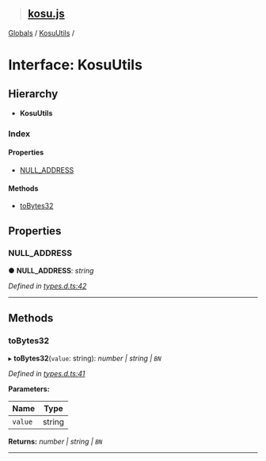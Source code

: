 > ## [kosu.js](../README.md)

[Globals](../globals.md) / [KosuUtils](kosuutils.md) /

# Interface: KosuUtils

## Hierarchy

-   **KosuUtils**

### Index

#### Properties

-   [NULL_ADDRESS](kosuutils.md#null_address)

#### Methods

-   [toBytes32](kosuutils.md#tobytes32)

## Properties

### NULL_ADDRESS

● **NULL_ADDRESS**: _string_

_Defined in [types.d.ts:42](url)_

---

## Methods

### toBytes32

▸ **toBytes32**(`value`: string): _number | string | `BN`_

_Defined in [types.d.ts:41](url)_

**Parameters:**

| Name    | Type   |
| ------- | ------ |
| `value` | string |

**Returns:** _number | string | `BN`_

---
